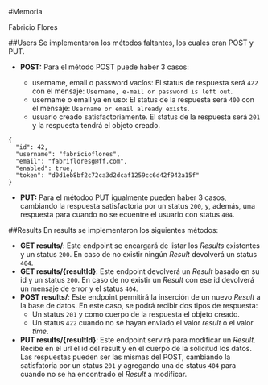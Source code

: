 #Memoria

Fabricio Flores

##Users
Se implementaron los métodos faltantes, los cuales eran POST y PUT.

- **POST:** Para el método POST puede haber 3 casos:

	- username, email o password vacíos: El status de respuesta será `422` con el mensaje: `Username, e-mail or password is left out`.
	- username o email ya en uso: El status de la respuesta será `400` con el mensaje: `Username or email already exists`.
	- usuario creado satisfactoriamente. El status de la respuesta será `201` y la respuesta tendrá el objeto creado.
	
```
{
  "id": 42,
  "username": "fabricioflores",
  "email": "fabrifloresg@ff.com",
  "enabled": true,
  "token": "d0d1eb8bf2c72ca3d2dcaf1259cc6d42f942a15f"
}
```
- **PUT:** Para el métodoo PUT igualmente pueden haber 3 casos, cambiando la respuesta satisfactoria por un status `200`, y, además, una respuesta para cuando no se ecuentre el usuario con status `404`.

##Results
En results se implementaron los siguientes métodos:

- **GET results/**: Este endpoint se encargará de listar los _Results_ existentes y un status `200`. En caso de no existir ningún _Result_ devolverá un status `404`.
- **GET results/{resultId}**: Este endpoint devolverá un _Result_ basado en su id y un status `200`. En caso de no existir un _Result_ con ese id devolverá un mensaje de error y el status `404`.
- **POST results/**: Este endpoint permitirá la inserción de un nuevo _Result_ a la base de datos. En este caso, se podrá recibir dos tipos de respuesta: 
	- Un status `201` y como cuerpo de la respuesta el objeto creado.
	- Un status `422` cuando no se hayan enviado el valor _result_ o el valor _time_.
- **PUT results/{resultId}**: Este endpoint servirá para modificar un _Result_. Recibe en el url el id del result y en el cuerpo de la solicitud los datos. Las respuestas pueden ser las mismas del POST, cambiando la satisfatoria por un status `201` y agregando una de status `404` para cuando no se ha encontrado el _Result_ a modificar.
